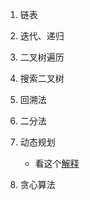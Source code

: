 1. 链表
2. 迭代、递归
3. 二叉树遍历
4. 搜索二叉树
5. 回溯法
6. 二分法

1. 动态规划
   - 看这个[解释](https://www.zhihu.com/question/39948290)
2. 贪心算法